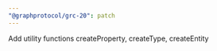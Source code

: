 ```yaml
---
"@graphprotocol/grc-20": patch
---
```


Add utility functions createProperty, createType, createEntity
